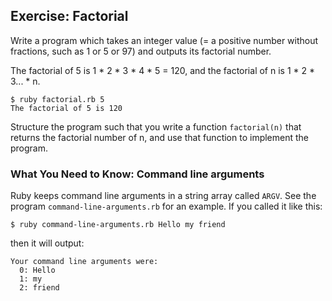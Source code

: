 ## Exercise: Factorial

Write a program which takes an integer value (= a positive number without fractions, such as 1 or 5 or 97) and outputs its factorial number.

The factorial of 5 is 1 * 2 * 3 * 4 * 5 = 120, and the factorial of n is 1 * 2 * 3... * n.

```
$ ruby factorial.rb 5
The factorial of 5 is 120
```

Structure the program such that you write a function `factorial(n)` that returns the factorial number of n, and use that function to implement the program.


### What You Need to Know: Command line arguments

Ruby keeps command line arguments in a string array called `ARGV`. See the program `command-line-arguments.rb` for an example. If you called it like this:

```
$ ruby command-line-arguments.rb Hello my friend
```

then it will output:

```
Your command line arguments were:
  0: Hello
  1: my
  2: friend
```

